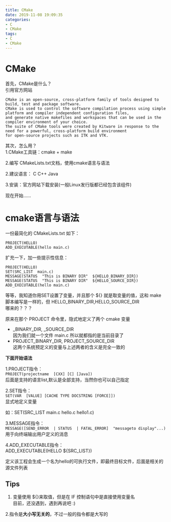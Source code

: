 ```yaml
---
title: CMake
date: 2019-11-08 19:09:35
categories:
- C
- CMake
tags:
- C
- CMake
---
```


# CMake  

首先，CMake是什么？  
引用官方网站
```
CMake is an open-source, cross-platform family of tools designed to build, test and package software. 
CMake is used to control the software compilation process using simple platform and compiler independent configuration files, 
and generate native makefiles and workspaces that can be used in the compiler environment of your choice. 
The suite of CMake tools were created by Kitware in response to the need for a powerful, cross-platform build environment 
for open-source projects such as ITK and VTK.
```

其次，怎么用？   
1.CMake工具链：cmake  + make    

2.编写  CMakeLists.txt文档，使用cmake语言与语法

2.建议语言： C C++ Java

3.安装：官方网站下载安装(一般Linux发行版都已经包含该组件)   

现在开始......

# cmake语言与语法    

一份最简化的  CMakeLists.txt  如下：     
```
PROJECT(HELLO)
ADD_EXECUTABLE(hello main.c)
```

扩充一下，加一些提示性信息：      
```
PROJECT(HELLO)
SET(SRC_LIST  main.c)
MESSAGE(STATUS  "This is BINARY DIR"  ${HELLO_BINARY_DIR})
MESSAGE(STATUS  "This is BINARY DIR"  ${HELLO_SOURCE_DIR})
ADD_EXECUTABLE(hello main.c)
```

等等，我知道你用SET设置了变量，并且那个 ${} 就是取变量的值，这和  make  脚本编写是一样的，但  HELLO_BINARY_DIR,HELLO_SOURCE_DIR   
哪来的？？？    

原来在那个 PROJECT 命令里，隐式地定义了两个  cmake 变量  
- <projectname>_BINARY_DIR, <projectname>_SOURCE_DIR      
因为我们就一个文件 main.c  所以就都指的是当前目录了      
- PROJECT_BINARY_DIR, PROJECT_SOURCE_DIR    
这两个系统预定义的变量与上述两者的含义是完全一致的

**下面开始语法**

1.PROJECT指令：      
`PROJECT(projectname  [CXX] [C] [Java])`      
后面是支持的语言list,默认是全部支持，当然你也可以自己指定

2.SET指令：      
`SET(VAR  [VALUE] [CACHE TYPE DOCSTRING [FORCE]])`    
显式地定义变量     

如：SET(SRC_LIST  main.c  hello.c hello1.c)

3.MESSAGE指令：           
`MESSAGE([SEND_ERROR  | STATUS  | FATAL_ERROR]  "messageto display"...)`      
用于向终端输出用户定义的消息

4.ADD_EXECUTABLE指令：        
ADD_EXECUTABLE(HELLO  ${SRC_LIST})        

定义该工程会生成一个名为hello的可执行文件，即最终目标文件，后面是相关的源文件列表




## Tips 

1.  变量使用  ${}来取值，但是在  IF  控制语句中是直接使用变量名     
目前，还没遇到，遇到再说吧 :)

2.指令是**大小写无关的**，不过一般的指令都是大写的


























